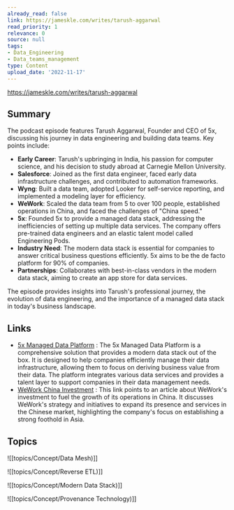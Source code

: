 ```yaml
---
already_read: false
link: https://jameskle.com/writes/tarush-aggarwal
read_priority: 1
relevance: 0
source: null
tags:
- Data_Engineering
- Data_teams_management
type: Content
upload_date: '2022-11-17'
---
```


https://jameskle.com/writes/tarush-aggarwal
## Summary

The podcast episode features Tarush Aggarwal, Founder and CEO of 5x, discussing his journey in data engineering and building data teams. Key points include:

- **Early Career**: Tarush's upbringing in India, his passion for computer science, and his decision to study abroad at Carnegie Mellon University.
- **Salesforce**: Joined as the first data engineer, faced early data infrastructure challenges, and contributed to automation frameworks.
- **Wyng**: Built a data team, adopted Looker for self-service reporting, and implemented a modeling layer for efficiency.
- **WeWork**: Scaled the data team from 5 to over 100 people, established operations in China, and faced the challenges of "China speed."
- **5x**: Founded 5x to provide a managed data stack, addressing the inefficiencies of setting up multiple data services. The company offers pre-trained data engineers and an elastic talent model called Engineering Pods.
- **Industry Need**: The modern data stack is essential for companies to answer critical business questions efficiently. 5x aims to be the de facto platform for 90% of companies.
- **Partnerships**: Collaborates with best-in-class vendors in the modern data stack, aiming to create an app store for data services.

The episode provides insights into Tarush's professional journey, the evolution of data engineering, and the importance of a managed data stack in today's business landscape.
## Links

- [5x Managed Data Platform](https://5x.co/managed-data-platform/) : The 5x Managed Data Platform is a comprehensive solution that provides a modern data stack out of the box. It is designed to help companies efficiently manage their data infrastructure, allowing them to focus on deriving business value from their data. The platform integrates various data services and provides a talent layer to support companies in their data management needs.
- [WeWork China Investment](https://www.wework.com/newsroom/investment-to-fuel-growth-of-wework-china) : This link points to an article about WeWork's investment to fuel the growth of its operations in China. It discusses WeWork's strategy and initiatives to expand its presence and services in the Chinese market, highlighting the company's focus on establishing a strong foothold in Asia.

## Topics

![[topics/Concept/Data Mesh)]]

![[topics/Concept/Reverse ETL)]]

![[topics/Concept/Modern Data Stack)]]

![[topics/Concept/Provenance Technology)]]